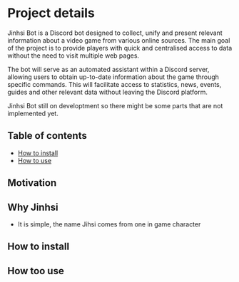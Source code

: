 # Project details

Jinhsi Bot is a Discord bot designed to collect, unify and present relevant information about a video game from various online sources. The main goal of the project is to provide players with quick and centralised access to data without the need to visit multiple web pages.

The bot will serve as an automated assistant within a Discord server, allowing users to obtain up-to-date information about the game through specific commands. This will facilitate access to statistics, news, events, guides and other relevant data without leaving the Discord platform.

Jinhsi Bot still on developtment so there might be some parts that are not implemented yet.

## Table of contents

- [How to install](instalation.md)  
- [How to use](userguide.md)


## Motivation


## Why Jinhsi

- It is simple, the name Jihsi comes from one in game character

## How to install

## How too use
